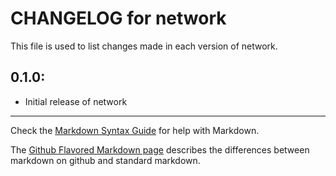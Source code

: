 # CHANGELOG for network

This file is used to list changes made in each version of network.

## 0.1.0:

* Initial release of network

- - -
Check the [Markdown Syntax Guide](http://daringfireball.net/projects/markdown/syntax) for help with Markdown.

The [Github Flavored Markdown page](http://github.github.com/github-flavored-markdown/) describes the differences between markdown on github and standard markdown.
